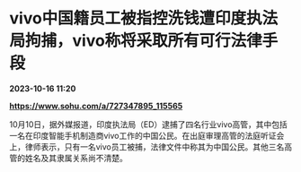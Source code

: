 # vivo中国籍员工被指控洗钱遭印度执法局拘捕，vivo称将采取所有可行法律手段

**2023-10-16 11:20**

**https://www.sohu.com/a/727347895_115565**

10月10日，据外媒报道，印度执法局（ED）逮捕了四名行业vivo高管，其中包括一名在印度智能手机制造商vivo工作的中国公民。在出庭审理高管的法庭听证会上，律师表示，只有一名vivo员工被捕，法律文件中称其为中国公民。其他三名高管的姓名及其隶属关系尚不清楚。